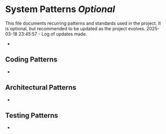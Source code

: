 # System Patterns *Optional*

This file documents recurring patterns and standards used in the project.
It is optional, but recommended to be updated as the project evolves.
2025-03-18 23:45:57 - Log of updates made.

*

## Coding Patterns

*   

## Architectural Patterns

*   

## Testing Patterns

*